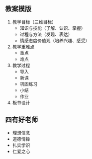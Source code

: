 教案模版
---

1. 教学目标（三维目标）
    - 知识与技能（了解、认识、掌握）
    - 过程与方法（发现、表达）
    - 情感态度价值观（培养兴趣、感受）
2. 教学重难点
   - 重点
   - 难点
3. 教学过程
   - 导入
   - 新课
   - 巩固练习
   - 小结
   - 作业
4. 板书设计


四有好老师
---
- 理想信念
- 道德情操
- 扎实学识
- 仁爱之心


